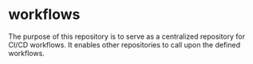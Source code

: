 # workflows

The purpose of this repository is to serve as a centralized repository for CI/CD workflows. It enables other repositories to call upon the defined workflows. 